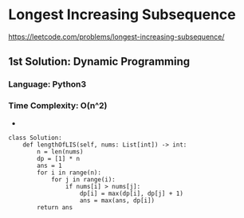 # Longest Increasing Subsequence
https://leetcode.com/problems/longest-increasing-subsequence/


## 1st Solution: Dynamic Programming
### Language: Python3
### Time Complexity: O(n^2)

*   

```
class Solution:
    def lengthOfLIS(self, nums: List[int]) -> int:
        n = len(nums)
        dp = [1] * n
        ans = 1
        for i in range(n):
            for j in range(i):
                if nums[i] > nums[j]:
                    dp[i] = max(dp[i], dp[j] + 1)
                    ans = max(ans, dp[i])       
        return ans
```
